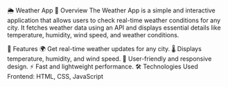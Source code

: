 🌦️ Weather App
📌 Overview
The Weather App is a simple and interactive application that allows users to check real-time weather conditions for any city. It fetches weather data using an API and displays essential details like temperature, humidity, wind speed, and weather conditions.

🚀 Features
🌍 Get real-time weather updates for any city.
🌡️ Displays temperature, humidity, and wind speed.
🎨 User-friendly and responsive design.
⚡ Fast and lightweight performance.
🛠️ Technologies Used
Frontend: HTML, CSS, JavaScript
